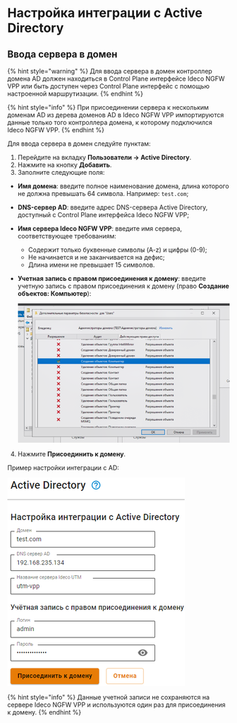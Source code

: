 # Настройка интеграции с Active Directory

## Ввода сервера в домен

{% hint style="warning" %}
Для ввода сервера в домен контроллер домена AD должен находиться в Control Plane интерфейсе Ideco NGFW VPP или быть доступен через Сontrol Plane интерфейс с помощью настроенной маршрутизации.
{% endhint %}

{% hint style="info" %}
При присоединении сервера к нескольким доменам AD из дерева доменов AD в Ideco NGFW VPP импортируются данные только того контроллера домена, к которому подключился Ideco NGFW VPP.
{% endhint %}

Для ввода сервера в домен следуйте пунктам:

1. Перейдите на вкладку **Пользователи -> Active Directory**.
2. Нажмите на кнопку **Добавить**.
3. Заполните следующие поля:

* **Имя домена**: введите полное наименование домена, длина которого не должна превышать 64 символа. Например: `test.com`;
* **DNS-сервер AD**: введите адрес DNS-сервера Active Directory, доступный с Сontrol Plane интерфейса Ideco NGFW VPP;
* **Имя сервера Ideco NGFW VPP**: введите имя сервера, соответствующее требованиям:
  * Содержит только буквенные символы (A-z) и цифры (0-9);
  * Не начинается и не заканчивается на дефис;
  * Длина имени не превышает 15 символов.
* **Учетная запись с правом присоединения к домену**: введите учетную запись с правом присоединения к домену (право **Создание объектов: Компьютер**):  
   
   ![](/.gitbook/assets/active-directory0.png)

4. Нажмите **Присоединить к домену**.

Пример настройки интеграции с AD:

![](/.gitbook/assets/active-directory1.png)

{% hint style="info" %}
Данные учетной записи не сохраняются на сервере Ideco NGFW VPP и используются один раз для присоединения к домену.
{% endhint %}
